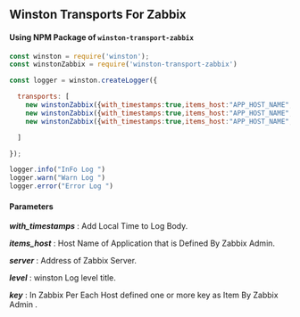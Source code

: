 ## Winston Transports For Zabbix

#### Using NPM Package of `winston-transport-zabbix`
```js
const winston = require('winston');
const winstonZabbix = require('winston-transport-zabbix')

const logger = winston.createLogger({

  transports: [
    new winstonZabbix({with_timestamps:true,items_host:"APP_HOST_NAME",server: "172.20.0.3", level: "info", key: "project_info_key"}),
    new winstonZabbix({with_timestamps:true,items_host:"APP_HOST_NAME",server: "172.20.0.3", level: "error", key: "project_error_key"}),
    new winstonZabbix({with_timestamps:true,items_host:"APP_HOST_NAME",server: "172.20.0.3", level: "warn", key: "project_warn_key"}),

  ]

});

logger.info("InFo Log ")
logger.warn("Warn Log ")
logger.error("Error Log ")
```

#### Parameters  
***with_timestamps*** :  Add Local Time to Log Body.

***items_host*** : Host Name of Application that is Defined By Zabbix Admin.

***server*** : Address of Zabbix Server.

***level*** : winston Log level title.

***key*** : In Zabbix Per Each Host defined one or more key as Item By Zabbix Admin .